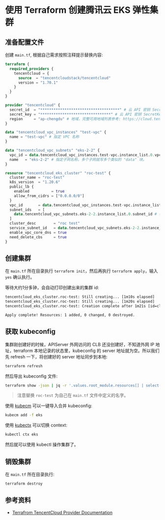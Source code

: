 # 使用 Terraform 创建腾讯云 EKS 弹性集群

## 准备配置文件

创建 `main.tf`, 根据自己需求按照注释提示替换内容:

```tf
terraform {
  required_providers {
    tencentcloud = {
      source  = "tencentcloudstack/tencentcloud"
      version = "1.70.1"
    }
  }
}

provider "tencentcloud" {
  secret_id  = "************************************" # 云 API 密钥 SecretId
  secret_key = "********************************" # 云 API 密钥 SecretKey
  region     = "ap-chengdu" # 地域，完整可用地域列表参考: https://cloud.tencent.com/document/product/213/6091
}

data "tencentcloud_vpc_instances" "test-vpc" {
  name = "test-vpc" # 指定 VPC 名称
}

data "tencentcloud_vpc_subnets" "eks-2-2" {
  vpc_id = data.tencentcloud_vpc_instances.test-vpc.instance_list.0.vpc_id
  name   = "eks-2-2" # 指定子网名称。多个子网就写多个类似的 "data" 块。
}

resource "tencentcloud_eks_cluster" "roc-test" {
  cluster_name = "roc-test"
  k8s_version  = "1.20.6"
  public_lb {
    enabled          = true
    allow_from_cidrs = ["0.0.0.0/0"]
  }
  vpc_id       = data.tencentcloud_vpc_instances.test-vpc.instance_list.0.vpc_id
  subnet_ids   = [
    data.tencentcloud_vpc_subnets.eks-2-2.instance_list.0.subnet_id # 引用声明的子网，多个就用逗号隔开
  ]
  cluster_desc        = "roc test"
  service_subnet_id   = data.tencentcloud_vpc_subnets.eks-2-2.instance_list.0.subnet_id
  enable_vpc_core_dns = true
  need_delete_cbs     = true
}
```

## 创建集群

在 `main.tf` 所在目录执行 `terraform init`，然后再执行 `terraform apply`，输入 `yes` 确认执行。

等待大约1分多钟，会自动打印创建出来的集群 id:

```txt
tencentcloud_eks_cluster.roc-test: Still creating... [1m10s elapsed]
tencentcloud_eks_cluster.roc-test: Still creating... [1m20s elapsed]
tencentcloud_eks_cluster.roc-test: Creation complete after 1m21s [id=cls-4d2qxcs5]

Apply complete! Resources: 1 added, 0 changed, 0 destroyed.
```

## 获取 kubeconfig

集群刚创建好的时候，APIServer 外网访问的 CLB 还没创建好，不知道外网 IP 地址，terraform 本地记录的状态里，kubeconfig 的 server 地址就为空。所以我们先 refresh 一下，将创建好的 server 地址同步到本地:

```bash
terraform refresh
```

然后导出 kubeconfig 文件:

```bash
terraform show -json | jq -r '.values.root_module.resources[] | select(.address | test("tencentcloud_eks_cluster.roc-test")) | .values.kube_config' > eks
```

> 注意替换 `roc-test` 为自己在 `main.tf` 文件中定义的名字。

使用 [kubecm](../../trick/kubectl/merge-kubeconfig-with-kubecm.md) 可以一键导入合并 kubeconfig:

```bash
kubecm add -f eks
```

使用 [kubectx](../../trick/kubectl/quick-switch-with-kubectx.md) 可以切换 context:

```bash
kubectl ctx eks
```

然后就可以使用 kubectl 操作集群了。

## 销毁集群

在 `main.tf` 所在目录执行:

```bash
terraform destroy
```

## 参考资料

* [Terrafrom TencentCloud Provider Documentation](https://registry.terraform.io/providers/tencentcloudstack/tencentcloud/latest/docs)